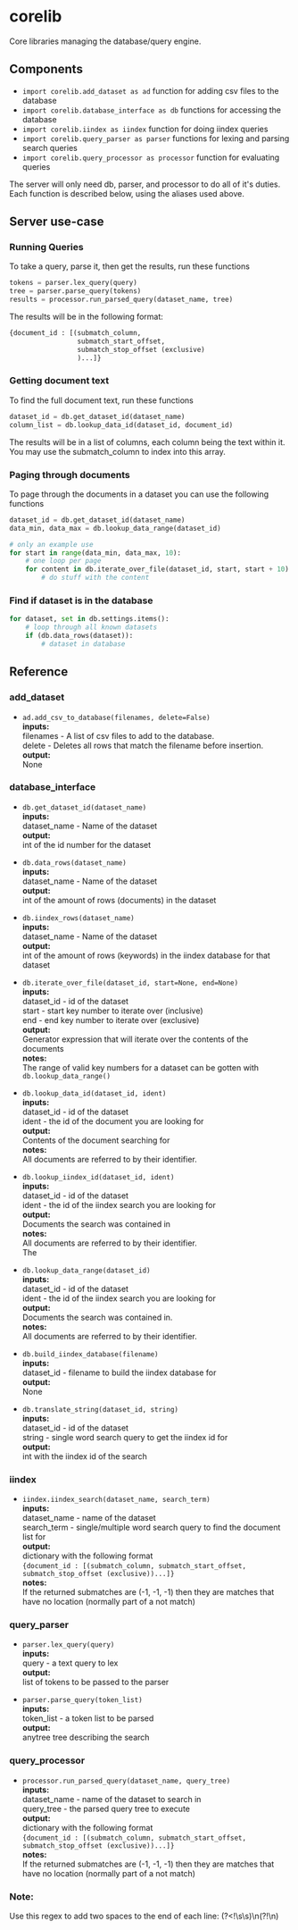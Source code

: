 # corelib  

Core libraries managing the database/query engine.  
  
## Components  
 - `import corelib.add_dataset as ad` function for adding csv files to the database  
 - `import corelib.database_interface as db` functions for accessing the database  
 - `import corelib.iindex as iindex` function for doing iindex queries  
 - `import corelib.query_parser as parser` functions for lexing and parsing search queries  
 - `import corelib.query_processor as processor` function for evaluating queries  
  
The server will only need db, parser, and processor to do all of it's duties. Each function is described below, using the aliases used above.  

## Server use-case
  
### Running Queries
  
To take a query, parse it, then get the results, run these functions
  
```python  
tokens = parser.lex_query(query)  
tree = parser.parse_query(tokens)  
results = processor.run_parsed_query(dataset_name, tree)  
```
  
The results will be in the following format:  
```python  
{document_id : [(submatch_column,   
                 submatch_start_offset,   
                 submatch_stop_offset (exclusive)  
                 )...]}  
```
  
### Getting document text
  
To find the full document text, run these functions
  
```python  
dataset_id = db.get_dataset_id(dataset_name)  
column_list = db.lookup_data_id(dataset_id, document_id)  
```
  
The results will be in a list of columns, each column being the text within it. You may use the submatch_column to index into this array.

### Paging through documents

To page through the documents in a dataset you can use the following functions

```python
dataset_id = db.get_dataset_id(dataset_name)  
data_min, data_max = db.lookup_data_range(dataset_id)

# only an example use
for start in range(data_min, data_max, 10):
    # one loop per page
    for content in db.iterate_over_file(dataset_id, start, start + 10):
        # do stuff with the content
```

### Find if dataset is in the database

```python
for dataset, set in db.settings.items():
    # loop through all known datasets
    if (db.data_rows(dataset)):
        # dataset in database
```
  
## Reference  
  
### add_dataset  
  
 - `ad.add_csv_to_database(filenames, delete=False)`  
   **inputs:**  
   filenames - A list of csv files to add to the database.  
   delete    - Deletes all rows that match the filename before insertion.  
   **output:**  
   None  
  
### database_interface  
  
 - `db.get_dataset_id(dataset_name)`  
   **inputs:**  
   dataset_name - Name of the dataset  
   **output:**  
   int of the id number for the dataset  
  
 - `db.data_rows(dataset_name)`  
   **inputs:**  
   dataset_name - Name of the dataset  
   **output:**  
   int of the amount of rows (documents) in the dataset  
  
 - `db.iindex_rows(dataset_name)`  
   **inputs:**  
   dataset_name - Name of the dataset  
   **output:**  
   int of the amount of rows (keywords) in the iindex database for that dataset  
  
 - `db.iterate_over_file(dataset_id, start=None, end=None)`  
   **inputs:**  
   dataset_id - id of the dataset  
   start - start key number to iterate over (inclusive)  
   end - end key number to iterate over (exclusive)  
   **output:**  
   Generator expression that will iterate over the contents of the documents  
   **notes:**  
   The range of valid key numbers for a dataset can be gotten with `db.lookup_data_range()`  
  
 - `db.lookup_data_id(dataset_id, ident)`  
   **inputs:**  
   dataset_id - id of the dataset  
   ident - the id of the document you are looking for  
   **output:**  
   Contents of the document searching for  
   **notes:**  
   All documents are referred to by their identifier.  
  
 - `db.lookup_iindex_id(dataset_id, ident)`  
   **inputs:**  
   dataset_id - id of the dataset  
   ident - the id of the iindex search you are looking for  
   **output:**  
   Documents the search was contained in  
   **notes:**  
   All documents are referred to by their identifier.  
   The 

 - `db.lookup_data_range(dataset_id)`  
   **inputs:**  
   dataset_id - id of the dataset  
   ident - the id of the iindex search you are looking for  
   **output:**  
   Documents the search was contained in.  
   **notes:**  
   All documents are referred to by their identifier.  
  
 - `db.build_iindex_database(filename)`  
   **inputs:**  
   dataset_id - filename to build the iindex database for  
   **output:**  
   None  
  
 - `db.translate_string(dataset_id, string)`  
   **inputs:**  
   dataset_id - id of the dataset  
   string - single word search query to get the iindex id for  
   **output:**  
   int with the iindex id of the search  

### iindex  
  
 - `iindex.iindex_search(dataset_name, search_term)`  
   **inputs:**  
   dataset_name - name of the dataset  
   search_term - single/multiple word search query to find the document list for  
   **output:**  
   dictionary with the following format   
   `{document_id : [(submatch_column, submatch_start_offset, submatch_stop_offset (exclusive))...]}`  
   **notes:**  
   If the returned submatches are (-1, -1, -1) then they are matches that have no location (normally part of a not match)  
  
### query_parser  
  
 - `parser.lex_query(query)`  
   **inputs:**  
   query - a text query to lex  
   **output:**  
   list of tokens to be passed to the parser  

 - `parser.parse_query(token_list)`  
   **inputs:**  
   token_list - a token list to be parsed  
   **output:**  
   anytree tree describing the search


### query_processor  
  
 - `processor.run_parsed_query(dataset_name, query_tree)`  
   **inputs:**  
   dataset_name - name of the dataset to search in  
   query_tree - the parsed query tree to execute  
   **output:**  
   dictionary with the following format   
   `{document_id : [(submatch_column, submatch_start_offset, submatch_stop_offset (exclusive))...]}`  
   **notes:**  
   If the returned submatches are (-1, -1, -1) then they are matches that have no location (normally part of a not match)  
  

### Note:  
  
Use this regex to add two spaces to the end of each line: (?<\!\\s\\s)\n(?\!\\n\)  
